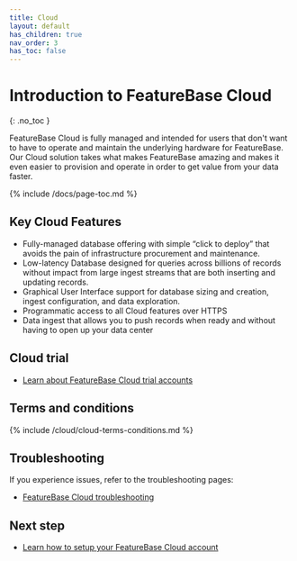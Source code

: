 ```yaml
---
title: Cloud
layout: default
has_children: true
nav_order: 3
has_toc: false
---
```


# Introduction to FeatureBase Cloud
{: .no_toc }

FeatureBase Cloud is fully managed and intended for users that don't want to have to operate and maintain the underlying hardware for FeatureBase. Our Cloud solution takes what makes FeatureBase amazing and makes it even easier to provision and operate in order to get value from your data faster.

{% include /docs/page-toc.md %}

## Key Cloud Features

* Fully-managed database offering with simple “click to deploy” that avoids the pain of infrastructure procurement and maintenance.
* Low-latency Database designed for queries across billions of records without impact from large ingest streams that are both inserting and updating records.
* Graphical User Interface support for database sizing and creation, ingest configuration, and data exploration.
* Programmatic access to all Cloud features over HTTPS
* Data ingest that allows you to push records when ready and without having to open up your data center

## Cloud trial

* [Learn about FeatureBase Cloud trial accounts](/docs/cloud-troubleshooting/cloud-trial-account)

## Terms and conditions

{% include /cloud/cloud-terms-conditions.md %}

## Troubleshooting

If you experience issues, refer to the troubleshooting pages:

* [FeatureBase Cloud troubleshooting](/docs/cloud-troubleshooting/cloud-troubleshooting-home)

## Next step

* [Learn how to setup your FeatureBase Cloud account](/docs/cloud/cloud-signup)
